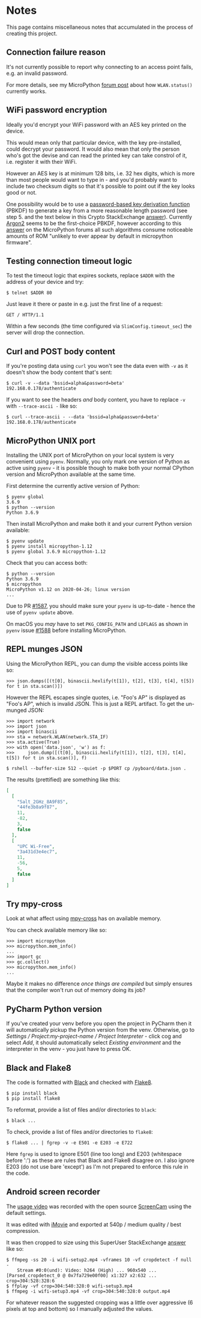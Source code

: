 Notes
=====

This page contains miscellaneous notes that accumulated in the process of creating this project.

Connection failure reason
-------------------------

It's not currently possible to report why connecting to an access point fails, e.g. an invalid password.

For more details, see my MicroPython [forum post](https://forum.micropython.org/viewtopic.php?t=7942) about how `WLAN.status()` currently works.

WiFi password encryption
------------------------

Ideally you'd encrypt your WiFi password with an AES key printed on the device.

This would mean only that particular device, with the key pre-installed, could decrypt your password. It would also mean that only the person who's got the devise and can read the printed key can take constrol of it, i.e. register it with their WiFi.

However an AES key is at minimum 128 bits, i.e. 32 hex digits, which is more than most people would want to type in - and you'd probably want to include two checksum digits so that it's possible to point out if the key looks good or not.

One possibility would be to use a [password-based key derivation function](https://en.wikipedia.org/wiki/Key_derivation_function) (PBKDF) to generate a key from a more reasonable length password (see step 5. and the text below in this Crypto StackExchange [answer](https://crypto.stackexchange.com/a/53554/8854)). Currently [Argon2](https://en.wikipedia.org/wiki/Argon2) seems to be the first-choice PBKDF, however according to this [answer](https://forum.micropython.org/viewtopic.php?p=36116#p36116) on the MicroPython forums all such algorithms consume noticeable amounts of ROM "unlikely to ever appear by default in micropython firmware".

Testing connection timeout logic
--------------------------------

To test the timeout logic that expires sockets, replace `$ADDR` with the address of your device and try:

    $ telnet $ADDR 80

Just leave it there or paste in e.g. just the first line of a request:

    GET / HTTP/1.1

Within a few seconds (the time configured via `SlimConfig.timeout_sec`) the server will drop the connection.

Curl and POST body content
--------------------------

If you're posting data using `curl` you won't see the data even with `-v` as it doesn't show the body content that's sent:

    $ curl -v --data 'bssid=alpha&password=beta' 192.168.0.178/authenticate

If you want to see the headers _and_ body content, you have to replace `-v` with `--trace-ascii -` like so:

    $ curl --trace-ascii - --data 'bssid=alpha&password=beta' 192.168.0.178/authenticate

MicroPython UNIX port
---------------------

Installing the UNIX port of MicroPython on your local system is very convenient using `pyenv`. Normally, you only mark one version of Python as active using `pyenv` - it is possible though to make both your normal CPython version and MicroPython available at the same time.

First determine the currently active version of Python:


    $ pyenv global
    3.6.9
    $ python --version
    Python 3.6.9

Then install MicroPython and make both it and your current Python version available:

    $ pyenv update
    $ pyenv install micropython-1.12
    $ pyenv global 3.6.9 micropython-1.12

Check that you can access both:

    $ python --version
    Python 3.6.9
    $ micropython 
    MicroPython v1.12 on 2020-04-26; linux version
    ...

Due to PR [#1587](https://github.com/pyenv/pyenv/pull/1587), you should make sure your `pyenv` is up-to-date - hence the use of `pyenv update` above.

On macOS you _may_ have to set `PKG_CONFIG_PATH` and `LDFLAGS` as shown in `pyenv` issue [#1588](https://github.com/pyenv/pyenv/issues/1588) before installing MicroPython.

REPL munges JSON
----------------

Using the MicroPython REPL, you can dump the visible access points like so:

    >>> json.dumps([(t[0], binascii.hexlify(t[1]), t[2], t[3], t[4], t[5]) for t in sta.scan()])

However the REPL escapes single quotes, i.e. "Foo's AP" is displayed as "Foo\'s AP", which is invalid JSON. This is just a REPL artifact. To get the un-munged JSON:

    >>> import network
    >>> import json
    >>> import binascii
    >>> sta = network.WLAN(network.STA_IF)
    >>> sta.active(True)
    >>> with open('data.json', 'w') as f:
    >>>     json.dump([(t[0], binascii.hexlify(t[1]), t[2], t[3], t[4], t[5]) for t in sta.scan()], f)

    $ rshell --buffer-size 512 --quiet -p $PORT cp /pyboard/data.json .

The results (prettified) are something like this:

```json
[
  [
    "Salt_2GHz_8A9F85",
    "44fe3b8a9f87",
    11,
    -82,
    3,
    false
  ],
  [
    "UPC Wi-Free",
    "3a431d3e4ec7",
    11,
    -56,
    5,
    false
  ]
]
```

Try mpy-cross
-------------

Look at what affect using [mpy-cross](https://github.com/micropython/micropython/tree/master/mpy-cross) has on available memory.

You can check available memory like so:

    >>> import micropython
    >>> micropython.mem_info()
    ...
    >>> import gc
    >>> gc.collect()
    >>> micropython.mem_info()
    ...

Maybe it makes no difference _once things are compiled_ but simply ensures that the compiler won't run out of memory doing its job?

PyCharm Python version
----------------------

If you've created your venv before you open the project in PyCharm then it will automatically pickup the Python version from the venv. Otherwise, go to _Settings / Project:my-project-name / Project Interpreter_ - click cog and select _Add_, it should automatically select _Existing environment_ and the interpreter in the venv - you just have to press OK.

Black and Flake8
----------------

The code is formatted with [Black](https://black.readthedocs.io/en/stable/) and checked with [Flake8](https://flake8.pycqa.org/en/latest/).

    $ pip install black
    $ pip install flake8

To reformat, provide a list of files and/or directories to `black`:

    $ black ...

To check, provide a list of files and/or directories to `flake8`:

    $ flake8 ... | fgrep -v -e E501 -e E203 -e E722

Here `fgrep` is used to ignore E501 (line too long) and E203 (whitespace before ':') as these are rules that Black and Flake8 disagree on. I also ignore E203 (do not use bare 'except') as I'm not prepared to enforce this rule in the code.

Android screen recorder
-----------------------

The [usage video](https://george-hawkins.github.io/micropython-wifi-setup/) was recorded with the open source [ScreenCam](https://play.google.com/store/apps/details?id=com.orpheusdroid.screenrecorder) using the default settings.

It was edited with [iMovie](https://www.apple.com/imovie/) and exported at 540p / medium quality / best compression.

It was then cropped to size using this SuperUser StackExchange [answer](https://superuser.com/a/810524) like so:

    $ ffmpeg -ss 20 -i wifi-setup2.mp4 -vframes 10 -vf cropdetect -f null -
        Stream #0:0(und): Video: h264 (High) ... 960x540 ...
    [Parsed_cropdetect_0 @ 0x7fa729e00f00] x1:327 x2:632 ... crop=304:528:328:6
    $ ffplay -vf crop=304:540:328:0 wifi-setup3.mp4
    $ ffmpeg -i wifi-setup3.mp4 -vf crop=304:540:328:0 output.mp4

For whatever reason the suggested cropping was a little over aggressive (6 pixels at top and bottom) so I manually adjusted the values.
